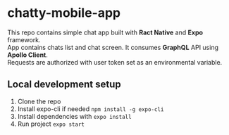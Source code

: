 # chatty-mobile-app
This repo contains simple chat app built with **Ract Native** and **Expo** framework. \
App contains chats list and chat screen. It consumes **GraphQL** API using **Apollo Client**. \
Requests are authorized with user token set as an environmental variable.

## Local development setup
1. Clone the repo
2. Install expo-cli if needed `npm install -g expo-cli`
3. Install dependencies with `expo install` 
4. Run project `expo start`